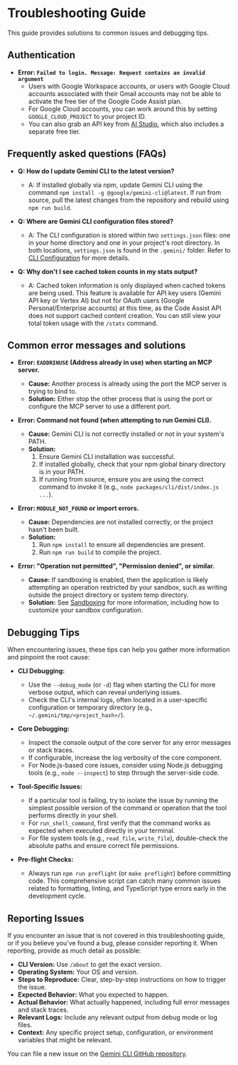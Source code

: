 # Troubleshooting Guide

This guide provides solutions to common issues and debugging tips.

## Authentication

- **Error: `Failed to login. Message: Request contains an invalid argument`**
  - Users with Google Workspace accounts, or users with Google Cloud accounts
    associated with their Gmail accounts may not be able to activate the free
    tier of the Google Code Assist plan.
  - For Google Cloud accounts, you can work around this by setting
    `GOOGLE_CLOUD_PROJECT` to your project ID.
  - You can also grab an API key from [AI
    Studio](http://aistudio.google.com/app/apikey), which also includes a
    separate free tier.

## Frequently asked questions (FAQs)

- **Q: How do I update Gemini CLI to the latest version?**
  - A: If installed globally via npm, update Gemini CLI using the command `npm install -g @google/gemini-cli@latest`. If run from source, pull the latest changes from the repository and rebuild using `npm run build`.

- **Q: Where are Gemini CLI configuration files stored?**
  - A: The CLI configuration is stored within two `settings.json` files: one in your home directory and one in your project's root directory. In both locations, `settings.json` is found in the `.gemini/` folder. Refer to [CLI Configuration](./cli/configuration.md) for more details.

- **Q: Why don't I see cached token counts in my stats output?**
  - A: Cached token information is only displayed when cached tokens are being used. This feature is available for API key users (Gemini API key or Vertex AI) but not for OAuth users (Google Personal/Enterprise accounts) at this time, as the Code Assist API does not support cached content creation. You can still view your total token usage with the `/stats` command.

## Common error messages and solutions

- **Error: `EADDRINUSE` (Address already in use) when starting an MCP server.**
  - **Cause:** Another process is already using the port the MCP server is trying to bind to.
  - **Solution:**
    Either stop the other process that is using the port or configure the MCP server to use a different port.

- **Error: Command not found (when attempting to run Gemini CLI).**
  - **Cause:** Gemini CLI is not correctly installed or not in your system's PATH.
  - **Solution:**
    1.  Ensure Gemini CLI installation was successful.
    2.  If installed globally, check that your npm global binary directory is in your PATH.
    3.  If running from source, ensure you are using the correct command to invoke it (e.g., `node packages/cli/dist/index.js ...`).

- **Error: `MODULE_NOT_FOUND` or import errors.**
  - **Cause:** Dependencies are not installed correctly, or the project hasn't been built.
  - **Solution:**
    1.  Run `npm install` to ensure all dependencies are present.
    2.  Run `npm run build` to compile the project.

- **Error: "Operation not permitted", "Permission denied", or similar.**
  - **Cause:** If sandboxing is enabled, then the application is likely attempting an operation restricted by your sandbox, such as writing outside the project directory or system temp directory.
  - **Solution:** See [Sandboxing](./cli/configuration.md#sandboxing) for more information, including how to customize your sandbox configuration.

## Debugging Tips

When encountering issues, these tips can help you gather more information and pinpoint the root cause:

-   **CLI Debugging:**
    -   Use the `--debug_mode` (or `-d`) flag when starting the CLI for more verbose output, which can reveal underlying issues.
    -   Check the CLI's internal logs, often located in a user-specific configuration or temporary directory (e.g., `~/.gemini/tmp/<project_hash>/`).

-   **Core Debugging:**
    -   Inspect the console output of the core server for any error messages or stack traces.
    -   If configurable, increase the log verbosity of the core component.
    -   For Node.js-based core issues, consider using Node.js debugging tools (e.g., `node --inspect`) to step through the server-side code.

-   **Tool-Specific Issues:**
    -   If a particular tool is failing, try to isolate the issue by running the simplest possible version of the command or operation that the tool performs directly in your shell.
    -   For `run_shell_command`, first verify that the command works as expected when executed directly in your terminal.
    -   For file system tools (e.g., `read_file`, `write_file`), double-check the absolute paths and ensure correct file permissions.

-   **Pre-flight Checks:**
    -   Always run `npm run preflight` (or `make preflight`) before committing code. This comprehensive script can catch many common issues related to formatting, linting, and TypeScript type errors early in the development cycle.

## Reporting Issues

If you encounter an issue that is not covered in this troubleshooting guide, or if you believe you've found a bug, please consider reporting it. When reporting, provide as much detail as possible:

-   **CLI Version:** Use `/about` to get the exact version.
-   **Operating System:** Your OS and version.
-   **Steps to Reproduce:** Clear, step-by-step instructions on how to trigger the issue.
-   **Expected Behavior:** What you expected to happen.
-   **Actual Behavior:** What actually happened, including full error messages and stack traces.
-   **Relevant Logs:** Include any relevant output from debug mode or log files.
-   **Context:** Any specific project setup, configuration, or environment variables that might be relevant.

You can file a new issue on the [Gemini CLI GitHub repository](https://github.com/google-gemini/gemini-cli/issues/new/choose).
